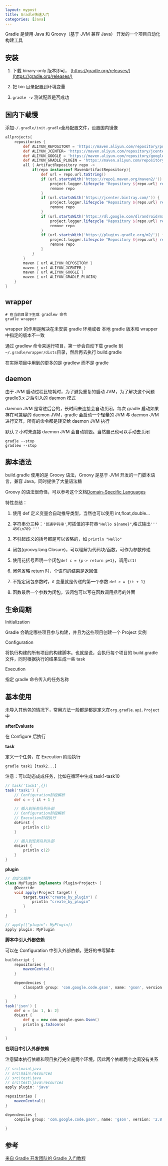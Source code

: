 ```yaml
---
layout: mypost
title: Gradle快速入门
categories: [Java]
---
```


Gradle 是使用 Java 和 Groovy（基于 JVM 兼容 Java） 开发的一个项目自动化构建工具

## 安装

1. 下载 binary-only 版本即可， [https://gradle.org/releases/](https://gradle.org/releases/)

2. 把 bin 目录配置到环境变量

3. `gradle -v` 测试配置是否成功

## 国内下载慢

添加`~/.gradle/init.gradle`全局配置文件，设置国内镜像

```groovy
allprojects{
    repositories {
        def ALIYUN_REPOSITORY = 'https://maven.aliyun.com/repository/public/'
        def ALIYUN_JCENTER= 'https://maven.aliyun.com/repository/jcenter/'
        def ALIYUN_GOOGLE = 'https://maven.aliyun.com/repository/google/'
        def ALIYUN_GRADLE_PLUGIN = 'https://maven.aliyun.com/repository/gradle-plugin/'
        all { ArtifactRepository repo ->
            if(repo instanceof MavenArtifactRepository){
                def url = repo.url.toString()
                if (url.startsWith('https://repo1.maven.org/maven2/')) {
                    project.logger.lifecycle "Repository ${repo.url} replaced by $ALIYUN_REPOSITORY."
                    remove repo
                }
                if (url.startsWith('https://jcenter.bintray.com/')) {
                    project.logger.lifecycle "Repository ${repo.url} replaced by $ALIYUN_JCENTER."
                    remove repo
                }
                if (url.startsWith('https://dl.google.com/dl/android/maven2/')) {
                    project.logger.lifecycle "Repository ${repo.url} replaced by $ALIYUN_GOOGLE."
                    remove repo
                }
                if (url.startsWith('https://plugins.gradle.org/m2/')) {
                    project.logger.lifecycle "Repository ${repo.url} replaced by $ALIYUN_GRADLE_PLUGIN."
                    remove repo
                }
            }
        }
        maven { url ALIYUN_REPOSITORY }
        maven { url ALIYUN_JCENTER }
        maven { url ALIYUN_GOOGLE }
        maven { url ALIYUN_GRADLE_PLUGIN}
    }
}
```

## wrapper

```
# 在当前目录下生成 gradlew 命令
gradle wrapper
```

wrapper 的作用是解决在未安装 gradle 环境或者 本地 gradle 版本和 wrapper 中指定的版本不一致

通过 gradlew 命令来运行项目，第一步会自动下载 gradle 到`~/.gradle/wrapper/dists`目录，然后再去执行 build.gradle

在实际项目中用到的更多的是 gradlew 而不是 gradle

## daemon

由于 JVM 启动过程比较耗时，为了避免重复的启动 JVM，为了解决这个问题 gradle3.x 之后引入的 daemon 模式

daemon JVM 是常驻后台的，长时间未连接会自动关闭，每次 gradle 启动如果存在可兼容的 daemon JVM，gradle 会启动一个轻量的 JVM 与 daemon JVM 进行交互，所有的命令都是转交给 daemon JVM 执行

默认 2 小时未连接 daemon JVM 会自动销毁。当然自己也可以手动去关闭

```
gradle --stop
gradlew --stop
```

## 脚本语法

build.gradle 使用的是 Groovy 语法，Groovy 是基于 JVM 开发的一门脚本语言，兼容 Java，同时提供了大量语法糖

Groovy 的语法很奇怪，可以参考这个文档[Domain-Specific Languages](http://www.groovy-lang.org/dsls.html)

特性总结：

1. 使用 def 定义变量会自动推导类型，当然也可以使用 int,float,double...

2. 字符串分三种：`'普通字符串'`,可插值的字符串`"Hello ${name}"`,格式输出`''' 456\n789 '''`

3. 不引起歧义的括号都是可以省略的，如 `println "Hello"`

4. 闭包(groovy.lang.Closure)，可以理解为代码块/函数，可作为参数传递

5. 使用花括号声明一个闭包`def c = {p-> return p+1}`，调用`c(1)`

6. 闭包省略 return 时，个语句的结果是返回值

7. 不指定闭包参数时，it 变量就是传递的第一个参数 `def c = {it + 1}`

8. 函数最后一个参数为闭包，该闭包可以写在函数调用括号的外面

## 生命周期

Initialization

Gradle 会确定哪些项目参与构建，并且为这些项目创建一个 Project 实例

Configuration

将执行构建的所有项目的构建脚本。也就是说，会执行每个项目的 build.gradle 文件，同时根据执行的结果生成一些 task

Execution

指定 gradle 命令传入的任务名称

## 基本使用

未导入其他包的情况下，常用方法一般都是都是定义在`org.gradle.api.Project`中

**afterEvaluate**

在 Configure 后执行

**task**

定义一个任务，在 Execution 阶段执行

```
gradle task1 [task2...]
```

注意：可以动态成成任务，比如在循环中生成 task1-task10

```groovy
// task('task1',{})
task('task1') {
    // Configuration阶段解析
    def c = { it + 1 }

    // 插入到任务队列头部
    // Configuration阶段解析
    // Execution阶段执行
    doFirst {
        println c(1)
    }

    // 插入到任务队列头部
    doLast {
        println c(2)
    }
}
```

**plugin**

```groovy
// 自定义插件
class MyPlugin implements Plugin<Project> {
    @Override
    void apply(Project target) {
        target.task("create_by_plugin") {
            println "create_by_plugin"
        }
    }
}

// apply(["plugin": MyPlugin])
apply plugin: MyPlugin
```

**脚本中引入外部依赖**

可以在 Configuration 中引入外部依赖，更好的书写脚本

```groovy
buildscript {
    repositories {
        mavenCentral()
    }

    dependencies {
        classpath group: 'com.google.code.gson', name: 'gson', version: '2.8.6'

    }
}
task('json') {
    def o = [a: 1, b: 2]
    doLast {
        def g = new com.google.gson.Gson()
        println g.toJson(o)
    }

}
```

**在项目中引入外部依赖**

注意脚本执行依赖和项目执行完全是两个环境，因此两个依赖两个之间没有关系

```groovy
// src\main\java
// src\main\resources
// src\test\java
// src\test\java\resources
apply plugin: 'java'

repositories {
    mavenCentral()
}

dependencies {
    compile group: 'com.google.code.gson', name: 'gson', version: '2.8.6'

}
```

## 参考

[来自 Gradle 开发团队的 Gradle 入门教程](https://www.bilibili.com/video/av70568380)
